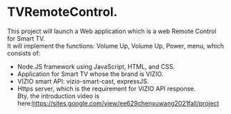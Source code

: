 # TVRemoteControl.  
This project will launch a Web application which is a web Remote Control for Smart TV.    
It will implement the functions: Volume Up, Volume Up, Power, menu, which consists of:   
* Node.JS framework using JavaScript, HTML, and CSS.   
* Application for Smart TV whose the brand is VIZIO.   
* VIZIO smart API: vizio-smart-cast, expressJS.   
* Https server, which is the requirement for VIZIO API response.       
Bty, the introduction video is here:https://sites.google.com/view/ee629chenxuwang2021fall/project
